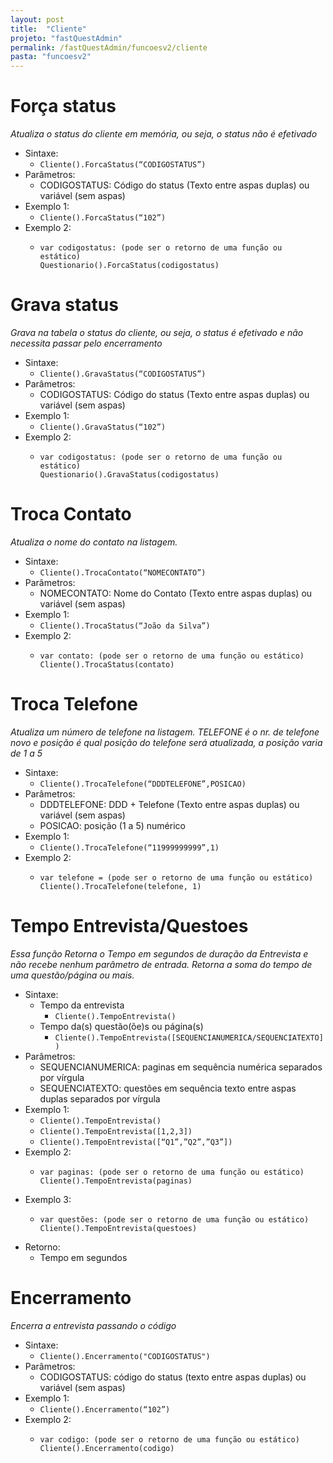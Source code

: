 ```yaml
---
layout: post
title:  "Cliente"
projeto: "fastQuestAdmin"
permalink: /fastQuestAdmin/funcoesv2/cliente
pasta: "funcoesv2"
---
```


# Força status
*Atualiza o status do cliente em memória, ou seja, o status não é efetivado*

- Sintaxe:
    - `Cliente().ForcaStatus(“CODIGOSTATUS”)`
- Parâmetros:
    - CODIGOSTATUS: Código do status (Texto entre aspas duplas) ou variável (sem aspas)
- Exemplo 1: 
    - `Cliente().ForcaStatus(“102”)`
- Exemplo 2:
    - <pre>
      <code>var codigostatus: (pode ser o retorno de uma função ou estático)
      Questionario().ForcaStatus(codigostatus)</code>
      </pre>


# Grava status
*Grava na tabela o status do cliente, ou seja, o status é efetivado e não necessita passar pelo encerramento*

- Sintaxe:
    - `Cliente().GravaStatus(“CODIGOSTATUS”)`
- Parâmetros:
    - CODIGOSTATUS: Código do status (Texto entre aspas duplas) ou variável (sem aspas)
- Exemplo 1: 
    - `Cliente().GravaStatus(“102”)`
- Exemplo 2:
    - <pre>
      <code>var codigostatus: (pode ser o retorno de uma função ou estático)
      Questionario().GravaStatus(codigostatus)</code>
      </pre>

# Troca Contato
*Atualiza o nome do contato na listagem.*

- Sintaxe:
    - `Cliente().TrocaContato(“NOMECONTATO”)`
- Parâmetros:
    - NOMECONTATO: Nome do Contato (Texto entre aspas duplas) ou variável (sem aspas)
- Exemplo 1:
    - `Cliente().TrocaStatus(“João da Silva”)`
- Exemplo 2:
    - <pre>
      <code>var contato: (pode ser o retorno de uma função ou estático)
      Cliente().TrocaStatus(contato)</code>
      </pre>

# Troca Telefone
*Atualiza um número de telefone na listagem. TELEFONE é o nr. de telefone novo e posição é qual posição do telefone será atualizada, a posição varia de 1 a 5*

- Sintaxe:
    - `Cliente().TrocaTelefone(“DDDTELEFONE”,POSICAO)`
- Parâmetros:
    - DDDTELEFONE: DDD + Telefone (Texto entre aspas duplas) ou variável (sem aspas)
    - POSICAO: posição (1 a 5) numérico
- Exemplo 1:
    - `Cliente().TrocaTelefone(“11999999999”,1)`
- Exemplo 2:
    - <pre>
      <code>var telefone = (pode ser o retorno de uma função ou estático)
      Cliente().TrocaTelefone(telefone, 1)</code>
      </pre>

# Tempo Entrevista/Questoes
*Essa função Retorna o Tempo em segundos de duração da Entrevista e não recebe nenhum parâmetro de entrada.
Retorna a soma do tempo de uma questão/página ou mais.*

- Sintaxe:
    - Tempo da entrevista
        - `Cliente().TempoEntrevista()`
    - Tempo da(s) questão(õe)s ou página(s)
        - `Cliente().TempoEntrevista([SEQUENCIANUMERICA/SEQUENCIATEXTO])`
- Parâmetros:
    - SEQUENCIANUMERICA: paginas em sequência numérica separados por vírgula
    - SEQUENCIATEXTO: questões em sequência texto entre aspas duplas separados por vírgula
- Exemplo 1:
    - `Cliente().TempoEntrevista()`
    - `Cliente().TempoEntrevista([1,2,3])`
    - `Cliente().TempoEntrevista([“Q1”,”Q2”,”Q3”])`
- Exemplo 2:
    - <pre>
      <code>var paginas: (pode ser o retorno de uma função ou estático)
      Cliente().TempoEntrevista(paginas)</code>
      </pre>
- Exemplo 3:
    - <pre>
      <code>var questões: (pode ser o retorno de uma função ou estático)
      Cliente().TempoEntrevista(questoes)</code>
      </pre>
- Retorno:
    - Tempo em segundos


# Encerramento
*Encerra a entrevista passando o código*

- Sintaxe:
    - `Cliente().Encerramento("CODIGOSTATUS")`
- Parâmetros:
    - CODIGOSTATUS: código do status (texto entre aspas duplas) ou variável (sem aspas)
- Exemplo 1:
    - `Cliente().Encerramento(“102”)`
- Exemplo 2:
    - <pre>
      <code>var codigo: (pode ser o retorno de uma função ou estático)
      Cliente().Encerramento(codigo)</code
      </pre>
